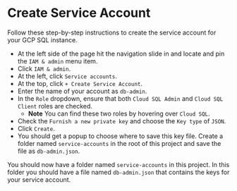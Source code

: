# Create Service Account
Follow these step-by-step instructions to create the service account for your GCP SQL instance.

- At the left side of the page hit the navigation slide in and locate and pin the `IAM & admin` menu item.
- Click `IAM & admin`.
- At the left, click `Service accounts`.
- At the top, click `+ Create Service Account`.
- Enter the name of your account as `db-admin`.
- In the `Role` dropdown, ensure that both `Cloud SQL Admin` and `Cloud SQL Client` roles are checked.
  - **Note** You can find these two roles by hovering over `Cloud SQL`.
- Check the `Furnish a new private key` and choose the `Key type` of `JSON`.
- Click `Create`.
- You should get a popup to choose where to save this key file.  Create a folder named `service-accounts` in the root of this project and save the file as `db-admin.json`.

You should now have a folder named `service-accounts` in this project.  In this folder you should have a file named `db-admin.json` that contains the keys for your service account.
